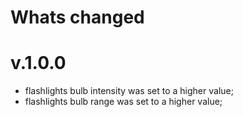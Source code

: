 ﻿# Whats changed

# v.1.0.0
- flashlights bulb intensity was set to a higher value;
- flashlights bulb range was set to a higher value;